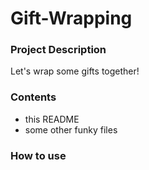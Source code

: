 # Gift-Wrapping

### Project Description
Let's wrap some gifts together!

### Contents
- this README
- some other funky files


### How to use
